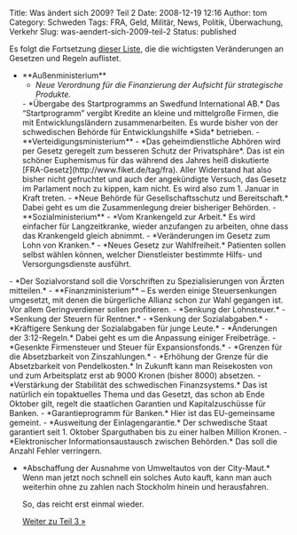 Title: Was ändert sich 2009? Teil 2
Date: 2008-12-19 12:16
Author: tom
Category: Schweden
Tags: FRA, Geld, Militär, News, Politik, Überwachung, Verkehr
Slug: was-aendert-sich-2009-teil-2
Status: published

Es folgt die Fortsetzung [dieser
Liste](http://www.fiket.de/2008/12/16/was-aendert-sich-2009/), die die
wichtigsten Veränderungen an Gesetzen und Regeln auflistet.

<ul>
<li>
**Außenministerium**

-   *Neue Verordnung für die Finanzierung der Aufsicht für strategische
    Produkte.*

</li>
-   *Übergabe des Startprogramms an Swedfund International AB.*  
    Das “Startprogramm” vergibt Kredite an kleine und mittelgroße
    Firmen, die mit Entwicklungsländern zusammenarbeiten. Es wurde
    bisher von der schwedischen Behörde für Entwicklungshilfe *Sida*
    betrieben.
-   **Verteidigungsministerium**
-   *Das geheimdienstliche Abhören wird per Gesetz geregelt zum besseren
    Schutz der Privatsphäre*.  
    Das ist ein schöner Euphemismus für das während des Jahres heiß
    diskutierte [FRA-Gesetz](http://www.fiket.de/tag/fra). Aller
    Widerstand hat also bisher nicht gefruchtet und auch der
    angekündigte Versuch, das Gesetz im Parlament noch zu kippen, kam
    nicht. Es wird also zum 1. Januar in Kraft treten.

</li>
-   *Neue Behörde für Gesellschaftsschutz und Bereitschaft.*  
    Dabei geht es um die Zusammenlegung dreier bisheriger Behörden.
-   **Sozialministerium**
-   *Vom Krankengeld zur Arbeit.*  
    Es wird einfacher für Langzeitkranke, wieder anzufangen zu
    arbeiten, ohne dass das Krankengeld gleich abnimmt.
-   *Veränderungen im Gesetz zum Lohn von Kranken.*
-   *Neues Gesetz zur Wahlfreiheit.*  
    Patienten sollen selbst wählen können, welcher Dienstleister
    bestimmte Hilfs- und Versorgungsdienste ausführt.

</li>
</ul>
-   *Der Sozialvorstand soll die Vorschriften zu Spezialisierungen von
    Ärzten mitteilen.*

</li>
-   **Finanzministerium** – Es werden einige Steuersenkungen umgesetzt,
    mit denen die bürgerliche Allianz schon zur Wahl gegangen ist. Vor
    allem Geringverdiener sollen profitieren.
    -   *Senkung der Lohnsteuer.*
    -   *Senkung der Steuern für Rentner.*
    -   *Senkung der Sozialabgaben.*
    -   *Kräftigere Senkung der Sozialabgaben für junge Leute.*
    -   *Änderungen der 3:12-Regeln.*  
        Dabei geht es um die Anpassung einiger Freibeträge.
    -   *Gesenkte Firmensteuer und Steuer für Expansionsfonds.*
    -   *Grenzen für die Absetzbarkeit von Zinszahlungen.*
    -   *Erhöhung der Grenze für die Absetzbarkeit von Pendelkosten.*  
        In Zukunft kann man Reisekosten von und zum Arbeitsplatz erst
        ab 9000 Kronen (bisher 8000) absetzen.
    -   *Verstärkung der Stabilität des schwedischen Finanzsystems.*  
        Das ist natürlich ein topaktuelles Thema und das Gesetzt, das
        schon ab Ende Oktober gilt, regelt die staatlichen Garantien und
        Kapitalzuschüsse für Banken.
    -   *Garantieprogramm für Banken.*  
        Hier ist das EU-gemeinsame gemeint.
    -   *Ausweitung der Einlagengarantie.*  
        Der schwedische Staat garantiert seit 1. Oktober Sparguthaben
        bis zu einer halben Million Kronen.
    -   *Elektronischer Informationsaustausch zwischen Behörden.*  
        Das soll die Anzahl Fehler verringern.

<ul>
<li>
*Abschaffung der Ausnahme von Umweltautos von der City-Maut.*  
Wenn man jetzt noch schnell ein solches Auto kauft, kann man auch
weiterhin ohne zu zahlen nach Stockholm hinein und herausfahren.

</p>
So, das reicht erst einmal wieder.

[Weiter zu Teil 3
»](http://www.fiket.de/2008/12/22/was-aendert-sich-2009-teil-3/)

